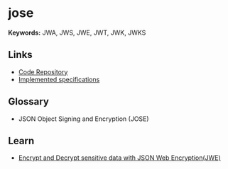 # jose

<!--
https://github.com/nao1215/jose
-->

**Keywords:** JWA, JWS, JWE, JWT, JWK, JWKS

## Links

- [Code Repository](https://github.com/panva/jose)
- [Implemented specifications](https://github.com/panva/jose?tab=readme-ov-file#implemented-specifications)

## Glossary

- JSON Object Signing and Encryption (JOSE)

## Learn

- [Encrypt and Decrypt sensitive data with JSON Web Encryption(JWE)](https://chanakambkarunarathna.medium.com/encrypt-and-decrypt-sensitive-data-with-jwe-70421722f7e5)
